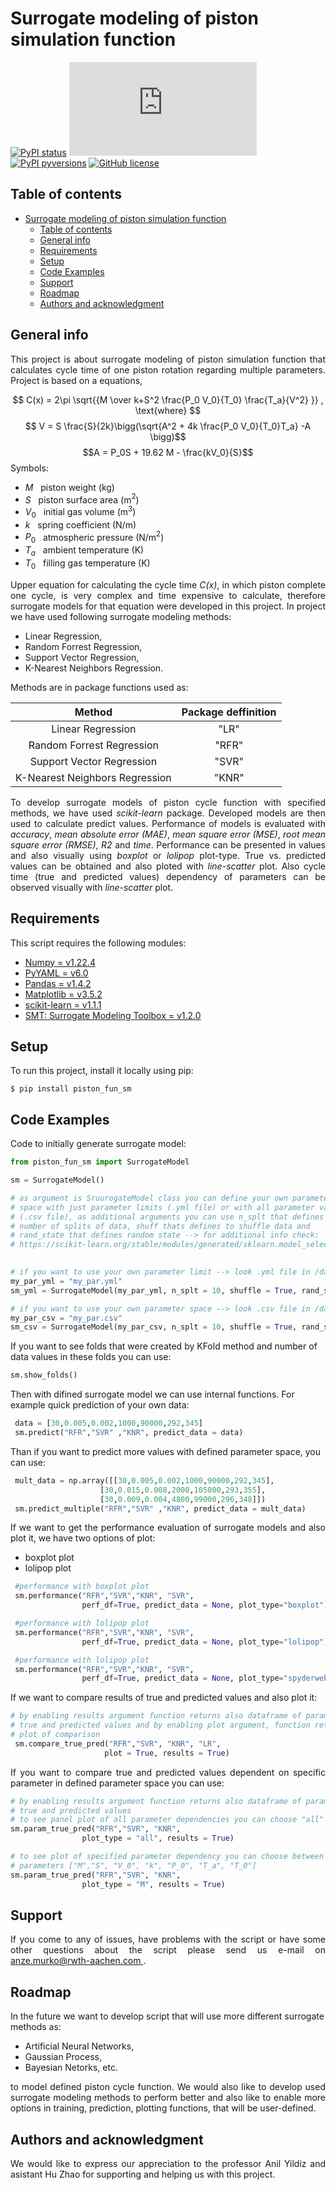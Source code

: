 
# Surrogate modeling of piston simulation function
[![PyPI status](https://img.shields.io/pypi/status/ansicolortags.svg)](https://pypi.python.org/pypi/ansicolortags/)  [![GitHub latest commit](https://badgen.net/github/last-commit/Naereen/Strapdown.js)](https://github.com/murko-a/Surrogate-model-piston-cycle/blob/master/src/piston_sim_fun_surrogate_murkoa/piston_fun_sm.py/commit/)  [![PyPI pyversions](https://img.shields.io/pypi/pyversions/ansicolortags.svg)](https://pypi.python.org/pypi/ansicolortags/)  [![GitHub license](https://img.shields.io/github/license/Naereen/StrapDown.js.svg)](https://github.com/Naereen/StrapDown.js/blob/master/LICENSE)


## Table of contents
- [Surrogate modeling of piston simulation function](#surrogate-modeling-of-piston-simulation-function)
  - [Table of contents](#table-of-contents)
  - [General info](#general-info)
  - [Requirements](#requirements)
  - [Setup](#setup)
  - [Code Examples](#code-examples)
  - [Support](#support)
  - [Roadmap](#roadmap)
  - [Authors and acknowledgment](#authors-and-acknowledgment)

## General info
<p align="justify"> This project is about surrogate modeling of piston simulation function that calculates cycle time of one piston rotation regarding multiple parameters. Project is based on a equations,</p>

$$ C(x) = 2\pi \sqrt{{M \over k+S^2 \frac{P_0 V_0}{T_0} \frac{T_a}{V^2} }} , \text{where} $$
$$ V = S \frac{S}{2k}\bigg(\sqrt{A^2 + 4k \frac{P_0 V_0}{T_0}T_a} -A \bigg)$$
$$A = P_0S + 19.62 M - \frac{kV_0}{S}$$	
Symbols:
* $M$ &nbsp; piston weight (kg)
* $S$ &nbsp; piston surface area (m$^2$)
* $V_0$ &nbsp; 	initial gas volume (m$^3$)
* $k$ &nbsp; spring coefficient (N/m)
* $P_0$ &nbsp; atmospheric pressure (N/m$^2$)
* $T_a$ &nbsp; ambient temperature (K)
* $T_0$ &nbsp; filling gas temperature (K)

<p align="justify"> Upper equation for calculating the cycle time <i>C(x)</i>, in which piston complete one cycle, is very complex and time expensive to calculate, therefore surrogate models for that equation were developed in this project. In project we have used following surrogate modeling methods: </p>

* Linear Regression,
* Random Forrest Regression,
* Support Vector Regression,
* K-Nearest Neighbors Regression.

Methods are in package functions used as:
<div align="center">

| Method                      | Package deffinition|
|:---------------------------:|:------------------:|
| Linear Regression           | "LR"               |
| Random Forrest Regression   | "RFR"              |
| Support Vector Regression   | "SVR"              |
|K-Nearest Neighbors Regression   | "KNR"              |

</div >

<p align="justify"> To develop surrogate models of piston cycle function with specified methods, we have used <i>scikit-learn</i> package. Developed models are then used to calculate predict values. Performance of models is evaluated with <i>accuracy</i>, <i>mean absolute error (MAE)</i>, <i>mean square error (MSE)</i>, <i>root mean square error (RMSE)</i>, <i>R2</i> and <i>time</i>. Performance can be presented in values and also visually using <i>boxplot</i> or <i>lolipop</i> plot-type. True vs. predicted values can be obtained and also ploted with <i>line-scatter</i> plot. Also cycle time (true and predicted values) dependency of parameters can be observed visually with <i>line-scatter</i> plot. </p>

## Requirements 
This script requires the following modules:
 * [Numpy =  v1.22.4](https://numpy.org/)
 * [PyYAML = v6.0](https://pyyaml.org/)
 * [Pandas = v1.4.2](https://pandas.pydata.org/)
 * [Matplotlib = v3.5.2](https://matplotlib.org/)
 * [scikit-learn = v1.1.1](https://scikit-learn.org/stable/)
 * [SMT: Surrogate Modeling Toolbox = v1.2.0](https://smt.readthedocs.io/en/latest/)
	
## Setup
To run this project, install it locally using pip:

```
$ pip install piston_fun_sm
```

## Code Examples
Code to initially generate surrogate model:
 ```python
 from piston_fun_sm import SurrogateModel

 sm = SurrogateModel()

 # as argument is SruurogateModel class you can define your own parameter
 # space with just parameter limits (.yml file) or with all parameter values
 # (.csv file), as additional arguments you can use n_splt that defines
 # number of splits of data, shuff thats defines to shuffle data and
 # rand_state that defines random state --> for additional info check:
 # https://scikit-learn.org/stable/modules/generated/sklearn.model_selection.KFold.html

  
 # if you want to use your own parameter limit --> look .yml file in /data
 my_par_yml = "my_par.yml"
 sm_yml = SurrogateModel(my_par_yml, n_splt = 10, shuffle = True, rand_state = 42)

 # if you want to use your own parameter space --> look .csv file in /data
 my_par_csv = "my_par.csv"
 sm_csv = SurrogateModel(my_par_csv, n_splt = 10, shuffle = True, rand_state = 42)
 ```
 If you want to see folds that were created by KFold method and number of data values in these folds you can use:
 ```python
 sm.show_folds()
 ```
 Then with difined surrogate model we can use internal functions. For example quick prediction of your own data:
```python
 data = [30,0.005,0.002,1000,90000,292,345]
 sm.predict("RFR","SVR" ,"KNR", predict_data = data)
```
Than if you want to predict more values with defined parameter space, you can use:
```python
 mult_data = np.array([[30,0.005,0.002,1000,90000,292,345],
                    [30,0.015,0.008,2000,105000,293,355],
                    [30,0.009,0.004,4800,99000,296,348]])
 sm.predict_multiple("RFR","SVR" ,"KNR", predict_data = mult_data)
``` 
<p align="justify">If we want to get the performance evaluation of surrogate models and also plot it, we have two options of plot:</p>

* boxplot plot
* lolipop plot

```python
 #performance with boxplot plot
 sm.performance("RFR","SVR","KNR", "SVR", 
                perf_df=True, predict_data = None, plot_type="boxplot")

 #performance with lolipop plot
 sm.performance("RFR","SVR","KNR", "SVR", 
                perf_df=True, predict_data = None, plot_type="lolipop")

 #performance with lolipop plot
 sm.performance("RFR","SVR","KNR", "SVR", 
                perf_df=True, predict_data = None, plot_type="spyderweb")
```
If we want to compare results of true and predicted values and also plot it:
```python
# by enabling results argument function returns also dataframe of parameters,
# true and predicted values and by enabling plot argument, function returns
# plot of comparison
 sm.compare_true_pred("RFR","SVR", "KNR", "LR",
                     plot = True, results = True)
```
<p align="justify">If you want to compare true and predicted values dependent on specific parameter in defined parameter space you can use:</p>

```python
# by enabling results argument function returns also dataframe of parameters,
# true and predicted values
# to see panel plot of all parameter dependencies you can choose "all"
sm.param_true_pred("RFR","SVR", "KNR", 
                plot_type = "all", results = True)

# to see plot of specified parameter dependency you can choose between defined
# parameters ["M","S", "V_0", "k", "P_0", "T_a", "T_0"]
sm.param_true_pred("RFR","SVR", "KNR", 
                plot_type = "M", results = True)
```
## Support
<p align="justify">If you come to any of issues, have problems with the script or have some other questions about the script please send us e-mail on <a href = "mailto: anze.murko@rwth-aachen.com"> anze.murko@rwth-aachen.com </a>.</p>

## Roadmap
In the future we want to develop script that will use more different surrogate methods as:
* Artificial Neural Networks, 
* Gaussian Process,
* Bayesian Netorks, 
etc.

<p align="justify">to model defined piston cycle function. We would also like to develop used surrogate modeling methods to perform better and also like to enable more options in training, prediction, plotting functions, that will be user-defined.</p>


## Authors and acknowledgment
<p align="justify">We would like to express our appreciation to the professor Anil Yildiz and asistant Hu Zhao for supporting and helping us with this project. </p>

